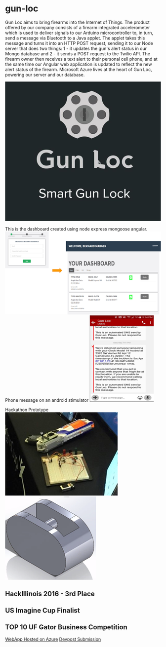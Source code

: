 # gun-loc
Gun Loc aims to bring firearms into the Internet of Things. The product offered by our company consists of a firearm integrated accelerometer which is used to deliver signals to our Arduino microcontroller to, in turn, send a message via Bluetooth to a Java applet. The applet takes this message and turns it into an HTTP POST request, sending it to our Node server that does two things: 1 - it updates the gun's alert status in our Mongo database and 2 - it sends a POST request to the Twilio API. The firearm owner then receives a text alert to their personal cell phone, and at the same time our Angular web application is updated to reflect the new alert status of the firearm. Microsoft Azure lives at the heart of Gun Loc, powering our server and our database. 

![GunLocUF](https://github.com/TiGaI/GunLocUF/blob/master/pictures/homescreen.JPG "HomePage") 

This is the dashboard created using node express mongoose angular.
![GunLocUF](https://github.com/TiGaI/GunLocUF/blob/master/pictures/Dashboard.png "HomePage") 
Phone message on an android stimulator
![GunLocUF](https://github.com/TiGaI/GunLocUF/blob/master/pictures/Dashboard2.png "HomePage") 

Hackathon Prototype
![GunLocUF](https://github.com/TiGaI/GunLocUF/blob/master/pictures/proto1.jpg "HomePage") 
![GunLocUF](https://github.com/TiGaI/GunLocUF/blob/master/pictures/proto2.png "HomePage") 

## HackIllinois 2016 - 3rd Place

## US Imagine Cup Finalist

## TOP 10 UF Gator Business Competition

[WebApp Hosted on Azure](http://gun-loc.azurewebsites.net/)
[Devpost Submission](http://devpost.com/software/gun-loc)
